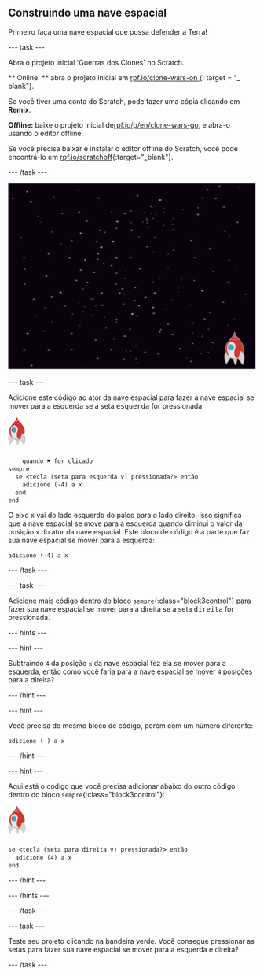 ## Construindo uma nave espacial

Primeiro faça uma nave espacial que possa defender a Terra!

\--- task \---

Abra o projeto inicial 'Guerras dos Clones' no Scratch.

** Online: ** abra o projeto inicial em [ rpf.io/clone-wars-on ](http://rpf.io/clone-wars-on) {: target = "_ blank"}.

Se você tiver uma conta do Scratch, pode fazer uma cópia clicando em **Remix**.

**Offline:** baixe o projeto inicial de[rpf.io/p/en/clone-wars-go](http://rpf.io/p/en/clone-wars-go), e abra-o usando o editor offline.

Se você precisa baixar e instalar o editor offline do Scratch, você pode encontrá-lo em [rpf.io/scratchoff](https://rpf.io/scratchoff){:target="_blank"}.

\--- /task \---

![projeto inicial](images/starter-project.png)

\--- task \---

Adicione este código ao ator da nave espacial para fazer a nave espacial se mover para a esquerda se a seta <kbd>esquerda</kbd> for pressionada:

![ator foguete](images/rocket-sprite.png)

```blocks3
    quando ⚑ for clicado
sempre 
  se <tecla (seta para esquerda v) pressionada?> então 
    adicione (-4) a x
  end
end
```

O eixo x vai do lado esquerdo do palco para o lado direito. Isso significa que a nave espacial se move para a esquerda quando diminui o valor da posição `x` do ator da nave espacial. Este bloco de código é a parte que faz sua nave espacial se mover para a esquerda:

```blocks3
adicione (-4) a x
```

\--- /task \---

\--- task \---

Adicione mais código dentro do bloco `sempre`{:class="block3control"} para fazer sua nave espacial se mover para a direita se a seta <kbd>direita</kbd> for pressionada.

\--- hints \---

\--- hint \---

Subtraindo `4` da posição `x` da nave espacial fez ela se mover para a esquerda, então como você faria para a nave espacial se mover `4` posições para a direita?

\--- /hint \---

\--- hint \---

Você precisa do mesmo bloco de código, porém com um número diferente:

```blocks3
adicione ( ) a x
```

\--- /hint \---

\--- hint \---

Aqui está o código que você precisa adicionar abaixo do outro código dentro do bloco `sempre`{:class="block3control"}:

![ator foguete](images/rocket-sprite.png)

```blocks3
se <tecla (seta para direita v) pressionada?> então 
  adicione (4) a x
end
```

\--- /hint \---

\--- /hints \---

\--- /task \---

\--- task \---

Teste seu projeto clicando na bandeira verde. Você consegue pressionar as setas para fazer sua nave espacial se mover para a esquerda e direita?

\--- /task \---